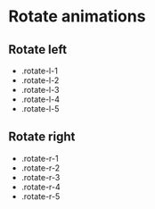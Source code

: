# Rotate animations

## Rotate left

- .rotate-l-1
- .rotate-l-2
- .rotate-l-3
- .rotate-l-4
- .rotate-l-5

## Rotate right

- .rotate-r-1
- .rotate-r-2
- .rotate-r-3
- .rotate-r-4
- .rotate-r-5
